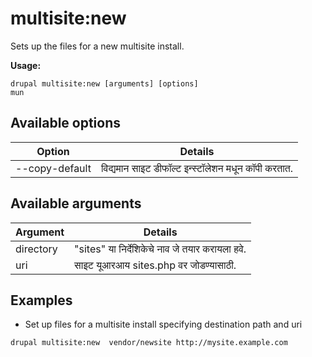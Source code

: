 # multisite:new
Sets up the files for a new multisite install.

**Usage:**
```
drupal multisite:new [arguments] [options]
mun
```

## Available options
Option | Details
-------|-------------
--copy-default | विद्यमान साइट डीफॉल्ट इन्स्टॉलेशन मधून कॉपी करतात.

## Available arguments
Argument | Details
---------|-------------
directory | "sites" या निर्देशिकेचे नाव जे तयार करायला हवे.
uri | साइट यूआरआय sites.php वर जोडण्यासाठी.

## Examples
* Set up files for a multisite install specifying destination path and uri
```
drupal multisite:new  vendor/newsite http://mysite.example.com
```
